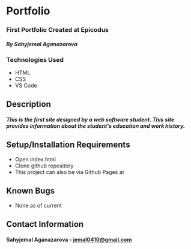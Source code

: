 # Portfolio

### First Portfolio Created at Epicodus

#### _By Sahyjemal Aganazarova_

### Technologies Used

* HTML
* CSS
* VS Code


## Description

#### _This is the first site designed by a web software student. This site provides information about the student's education and work history._

## Setup/Installation  Requirements

* Open index.html
* Clone github repository
* This project can also be via Github Pages at 


## Known Bugs

* None as of current


## Contact Information

#### Sahyjemal Aganazarova - jemal0410@gmail.com
